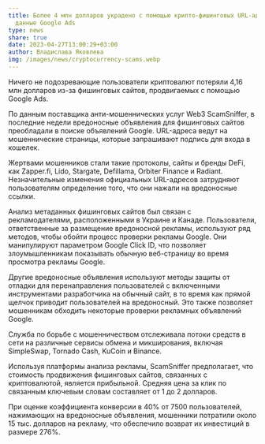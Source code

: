 ```yaml
---
title: Более 4 млн долларов украдено с помощью крипто-фишинговых URL-адресов –
  данные Google Ads
type: news
share: true
date: 2023-04-27T13:00:29+03:00
author: Владислава Яковлева
img: /images/news/cryptocurrency-scams.webp
---
```

Ничего не подозревающие пользователи криптовалют потеряли 4,16 млн долларов из-за фишинговых сайтов, продвигаемых с помощью Google Ads.

По данным поставщика анти-мошеннических услуг Web3 ScamSniffer, в последние недели вредоносные объявления для фишинговых сайтов преобладали в поиске объявлений Google. URL-адреса ведут на мошеннические страницы, которые запрашивают подпись для входа в кошелек.

Жертвами мошенников стали такие протоколы, сайты и бренды DeFi, как Zapper.fi, Lido, Stargate, Defillama, Orbiter Finance и Radiant. Незначительные изменения официальных URL-адресов затрудняют пользователям определение того, что они нажали на вредоносные ссылки.

Анализ метаданных фишинговых сайтов был связан с рекламодателями, расположенными в Украине и Канаде. Пользователи, ответственные за размещение вредоносной рекламы, используют ряд методов, чтобы обойти процесс проверки рекламы Google. Они манипулируют параметром Google Click ID, что позволяет злоумышленникам показывать обычную веб-страницу во время просмотра рекламы Google.

Другие вредоносные объявления используют методы защиты от отладки для перенаправления пользователей с включенными инструментами разработчика на обычный сайт, в то время как прямой щелчок приводит пользователей на вредоносный. Это также позволяет мошенникам обходить некоторые проверки рекламных объявлений Google.

Служба по борьбе с мошенничеством отслеживала потоки средств в сети на различные сервисы обмена и микширования, включая SimpleSwap, Tornado Cash, KuCoin и Binance.

Используя платформы анализа рекламы, ScamSniffer предполагает, что стоимость продвижения фишинговых сайтов, связанных с криптовалютой, является прибыльной. Средняя цена за клик по связанным ключевым словам составляет от 1 до 2 долларов.

При оценке коэффициента конверсии в 40% от 7500 пользователей, нажимающих на вредоносные объявления, мошенники потратили около 15 тыс. долларов на рекламу, что обеспечило возврат их инвестиций в размере 276%.